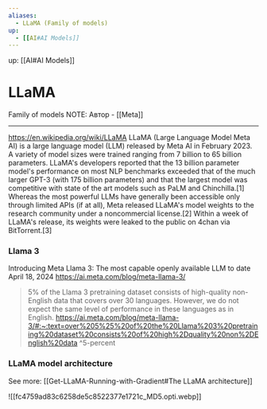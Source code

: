 ```yaml
---
aliases:
  - LLaMA (Family of models)
up:
  - [[AI#AI Models]]
---
```

up:  [[AI#AI Models]]
# LLaMA
Family of models
NOTE: Автор - [[Meta]]

----

https://en.wikipedia.org/wiki/LLaMA
LLaMA (Large Language Model Meta AI) is a large language model (LLM) released by Meta AI in February 2023. A variety of model sizes were trained ranging from 7 billion to 65 billion parameters. LLaMA's developers reported that the 13 billion parameter model's performance on most NLP benchmarks exceeded that of the much larger GPT-3 (with 175 billion parameters) and that the largest model was competitive with state of the art models such as PaLM and Chinchilla.[1] Whereas the most powerful LLMs have generally been accessible only through limited APIs (if at all), Meta released LLaMA's model weights to the research community under a noncommercial license.[2] Within a week of LLaMA's release, its weights were leaked to the public on 4chan via BitTorrent.[3]


### Llama 3
Introducing Meta Llama 3: The most capable openly available LLM to date
April 18, 2024
https://ai.meta.com/blog/meta-llama-3/


 > 5% of the Llama 3 pretraining dataset consists of high-quality non-English data that covers over 30 languages. However, we do not expect the same level of performance in these languages as in English.
https://ai.meta.com/blog/meta-llama-3/#:~:text=over%205%25%20of%20the%20Llama%203%20pretraining%20dataset%20consists%20of%20high%2Dquality%20non%2DEnglish%20data
^5-percent

### LLaMA model architecture
See more: [[Get-LLaMA-Running-with-Gradient#The LLaMA architecture]]

![[fc4759ad83c6258de5c8522377e1721c_MD5.opti.webp]]
